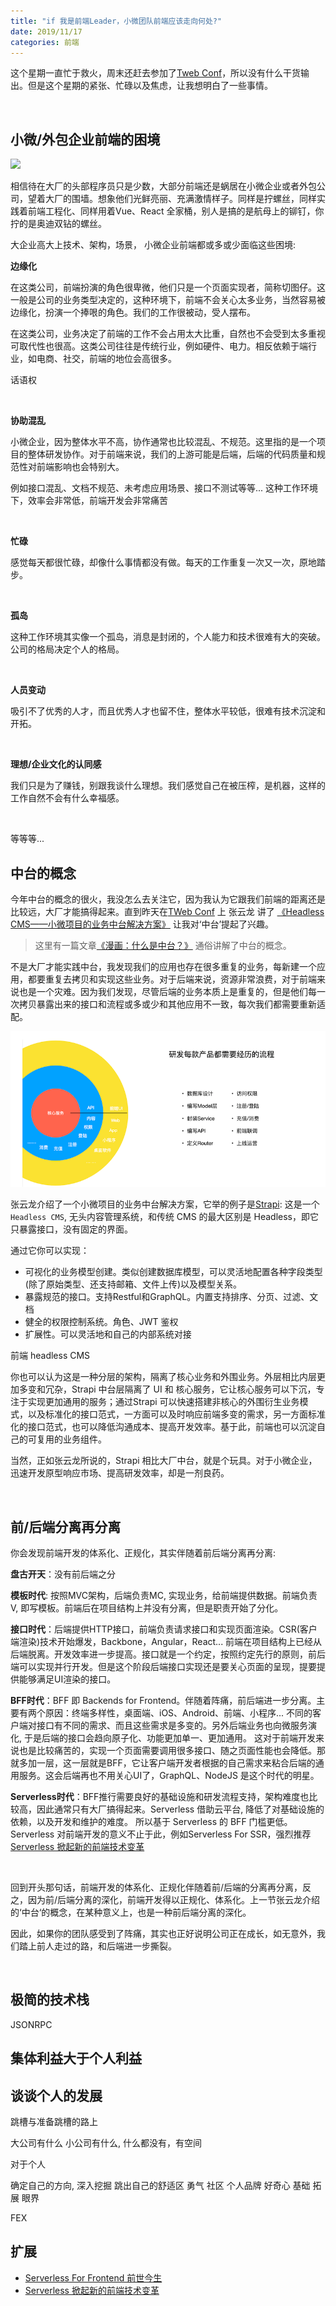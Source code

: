 ```yaml
---
title: "if 我是前端Leader，小微团队前端应该走向何处?"
date: 2019/11/17
categories: 前端
---
```


这个星期一直忙于救火，周末还赶去参加了[Tweb Conf](TODO:)，所以没有什么干货输出。但是这个星期的紧张、忙碌以及焦虑，让我想明白了一些事情。

<br>

## 小微/外包企业前端的困境

![](/images/fe-load/audi.jpg)
<br>

相信待在大厂的头部程序员只是少数，大部分前端还是蜗居在小微企业或者外包公司，望着大厂的围墙。想象他们光鲜亮丽、充满激情样子。同样是拧螺丝，同样实践着前端工程化、同样用着Vue、React 全家桶，别人是搞的是航母上的铆钉，你拧的是奥迪双钻的螺丝。

大企业高大上技术、架构，场景， 小微企业前端都或多或少面临这些困境:

**边缘化**

在这类公司，前端扮演的角色很卑微，他们只是一个页面实现者，简称切图仔。这一般是公司的业务类型决定的，这种环境下，前端不会关心太多业务，当然容易被边缘化，扮演一个捧哏的角色。我们的工作很被动，受人摆布。

在这类公司，业务决定了前端的工作不会占用太大比重，自然也不会受到太多重视可取代性也很高。这类公司往往是传统行业，例如硬件、电力。相反依赖于端行业，如电商、社交，前端的地位会高很多。

话语权

<br>

**协助混乱**

小微企业，因为整体水平不高，协作通常也比较混乱、不规范。这里指的是一个项目的整体研发协作。对于前端来说，我们的上游可能是后端，后端的代码质量和规范性对前端影响也会特别大。

例如接口混乱、文档不规范、未考虑应用场景、接口不测试等等... 这种工作环境下，效率会非常低，前端开发会非常痛苦

<br>

**忙碌**

感觉每天都很忙碌，却像什么事情都没有做。每天的工作重复一次又一次，原地踏步。

<br>

**孤岛**

这种工作环境其实像一个孤岛，消息是封闭的，个人能力和技术很难有大的突破。公司的格局决定个人的格局。

<br>

**人员变动**

吸引不了优秀的人才，而且优秀人才也留不住，整体水平较低，很难有技术沉淀和开拓。

<br>

**理想/企业文化的认同感**

我们只是为了赚钱，别跟我谈什么理想。我们感觉自己在被压榨，是机器，这样的工作自然不会有什么幸福感。

<br>

等等等...

## 中台的概念

今年中台的概念的很火，我没怎么去关注它，因为我认为它跟我们前端的距离还是比较远，大厂才能搞得起来。直到昨天在[TWeb Conf]() 上 张云龙 讲了 [《Headless CMS——小微项目的业务中台解决方案》](TODO:) 让我对‘中台’提起了兴趣。

> 这里有一篇文章[《漫画：什么是中台？》](https://juejin.im/post/5d995f82f265da5ba308389d#comment) 通俗讲解了中台的概念。

不是大厂才能实践中台，我发现我们的应用也存在很多重复的业务，每新建一个应用，都要重复去拷贝和实现这些业务。对于后端来说，资源非常浪费，对于前端来说也是一个灾难。因为我们发现，尽管后端的业务本质上是重复的，但是他们每一次拷贝暴露出来的接口和流程或多或少和其他应用不一致，每次我们都需要重新适配。

![配图](/images/fe-load/strapi.png)

张云龙介绍了一个小微项目的业务中台解决方案，它举的例子是[Strapi](): 这是一个`Headless CMS`, 无头内容管理系统，和传统 CMS 的最大区别是 Headless，即它只暴露接口，没有固定的界面。

通过它你可以实现：

- 可视化的业务模型创建。类似创建数据库模型，可以灵活地配置各种字段类型(除了原始类型、还支持邮箱、文件上传)以及模型关系。
- 暴露规范的接口。支持Restful和GraphQL。内置支持排序、分页、过滤、文档
- 健全的权限控制系统。角色、JWT 鉴权
- 扩展性。可以灵活地和自己的内部系统对接

前端
headless CMS

你也可以认为这是一种分层的架构，隔离了核心业务和外围业务。外层相比内层更加多变和冗杂，Strapi 中台层隔离了 UI 和 核心服务，它让核心服务可以下沉，专注于实现更加通用的服务；通过Strapi 可以快速搭建非核心的外围衍生业务模式，以及标准化的接口范式，一方面可以及时响应前端多变的需求，另一方面标准化的接口范式，也可以降低沟通成本、提高开发效率。基于此，前端也可以沉淀自己的可复用的业务组件。

当然，正如张云龙所说的，Strapi 相比大厂中台，就是个玩具。对于小微企业，迅速开发原型响应市场、提高研发效率，却是一剂良药。

<br>

## 前/后端分离再分离

你会发现前端开发的体系化、正规化，其实伴随着前后端分离再分离:

**盘古开天**：没有前后端之分

**模板时代**: 按照MVC架构，后端负责MC, 实现业务，给前端提供数据。前端负责 V, 即写模板。前端后在项目结构上并没有分离，但是职责开始了分化。

**接口时代**：后端提供HTTP接口，前端负责请求接口和实现页面渲染。CSR(客户端渲染)技术开始爆发，Backbone，Angular，React... 前端在项目结构上已经从后端脱离。开发效率进一步提高。接口就是一个约定，按照约定先行的原则，前后端可以实现并行开发。但是这个阶段后端接口实现还是要关心页面的呈现，提要提供能够满足UI渲染的接口。

**BFF时代**：BFF 即 Backends for Frontend。伴随着阵痛，前后端进一步分离。主要有两个原因：终端多样性，桌面端、iOS、Android、前端、小程序... 不同的客户端对接口有不同的需求、而且这些需求是多变的。另外后端业务也向微服务演化, 于是后端的接口会趋向原子化、功能更加单一、更加通用。 这对于前端开发来说也是比较痛苦的，实现一个页面需要调用很多接口、随之页面性能也会降低。那就多加一层，这一层就是BFF，它让客户端开发者根据的自己需求来粘合后端的通用服务。这会后端再也不用关心UI了，GraphQL、NodeJS 是这个时代的明星。

**Serverless时代**：BFF推行需要良好的基础设施和研发流程支持，架构难度也比较高，因此通常只有大厂搞得起来。Serverless 借助云平台, 降低了对基础设施的依赖，以及开发和维护的难度。 所以基于 Serverless 的 BFF 门槛更低。Serverless 对前端开发的意义不止于此，例如Serverless For SSR，强烈推荐 [Serverless 掀起新的前端技术变革](https://zhuanlan.zhihu.com/p/65914436)

<br>

回到开头那句话，前端开发的体系化、正规化伴随着前/后端的分离再分离，反之，因为前/后端分离的深化，前端开发得以正规化、体系化。上一节张云龙介绍的‘中台‘的概念，在某种意义上，也是一种前后端分离的深化。

因此，如果你的团队感受到了阵痛，其实也正好说明公司正在成长，如无意外，我们踏上前人走过的路，和后端进一步撕裂。

<br>

## 极简的技术栈

JSONRPC

## 集体利益大于个人利益

## 谈谈个人的发展

跳槽与准备跳槽的路上

大公司有什么
小公司有什么, 什么都没有，有空间

对于个人

确定自己的方向, 深入挖掘
跳出自己的舒适区
勇气
社区
个人品牌
好奇心
基础
拓展
眼界

FEX

## 扩展

- [Serverless For Frontend 前世今生](https://zhuanlan.zhihu.com/p/77095720)
- [Serverless 掀起新的前端技术变革](https://zhuanlan.zhihu.com/p/65914436)
